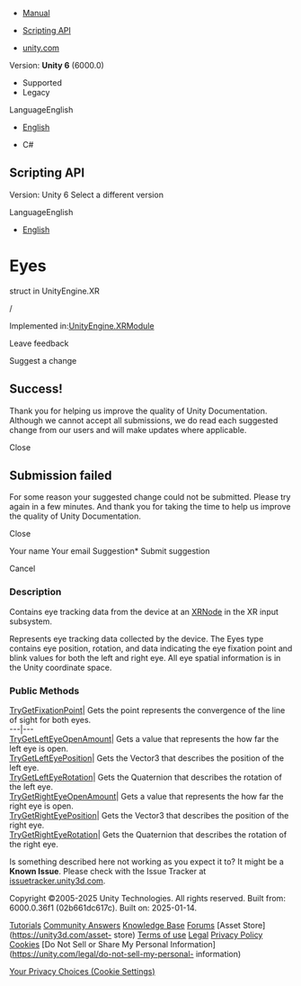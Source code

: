 [ ]()

  * [Manual](../Manual/index.html)
  * [Scripting API](../ScriptReference/index.html)

  * [unity.com](https://unity.com/)

Version: **Unity 6** (6000.0)

  * Supported
  * Legacy

LanguageEnglish

  * [English]()

  * C#

[ ](https://docs.unity3d.com)

## Scripting API

Version: Unity 6 Select a different version

LanguageEnglish

  * [English]()

# Eyes

struct in UnityEngine.XR

/

Implemented in:[UnityEngine.XRModule](UnityEngine.XRModule.html)

Leave feedback

Suggest a change

## Success!

Thank you for helping us improve the quality of Unity Documentation. Although
we cannot accept all submissions, we do read each suggested change from our
users and will make updates where applicable.

Close

## Submission failed

For some reason your suggested change could not be submitted. Please <a>try
again</a> in a few minutes. And thank you for taking the time to help us
improve the quality of Unity Documentation.

Close

Your name Your email Suggestion* Submit suggestion

Cancel

[ ]()

### Description

Contains eye tracking data from the device at an [XRNode](XR.XRNode.html) in
the XR input subsystem.

Represents eye tracking data collected by the device. The Eyes type contains
eye position, rotation, and data indicating the eye fixation point and blink
values for both the left and right eye. All eye spatial information is in the
Unity coordinate space.

### Public Methods

[TryGetFixationPoint](XR.Eyes.TryGetFixationPoint.html)| Gets the point
represents the convergence of the line of sight for both eyes.  
---|---  
[TryGetLeftEyeOpenAmount](XR.Eyes.TryGetLeftEyeOpenAmount.html)| Gets a value
that represents the how far the left eye is open.  
[TryGetLeftEyePosition](XR.Eyes.TryGetLeftEyePosition.html)| Gets the Vector3
that describes the position of the left eye.  
[TryGetLeftEyeRotation](XR.Eyes.TryGetLeftEyeRotation.html)| Gets the
Quaternion that describes the rotation of the left eye.  
[TryGetRightEyeOpenAmount](XR.Eyes.TryGetRightEyeOpenAmount.html)| Gets a
value that represents the how far the right eye is open.  
[TryGetRightEyePosition](XR.Eyes.TryGetRightEyePosition.html)| Gets the
Vector3 that describes the position of the right eye.  
[TryGetRightEyeRotation](XR.Eyes.TryGetRightEyeRotation.html)| Gets the
Quaternion that describes the rotation of the right eye.  
  
Is something described here not working as you expect it to? It might be a
**Known Issue**. Please check with the Issue Tracker at
[issuetracker.unity3d.com](https://issuetracker.unity3d.com).

Copyright ©2005-2025 Unity Technologies. All rights reserved. Built from:
6000.0.36f1 (02b661dc617c). Built on: 2025-01-14.

[Tutorials](https://unity3d.com/learn) [Community
Answers](https://answers.unity3d.com) [Knowledge
Base](https://support.unity3d.com/hc/en-us)
[Forums](https://forum.unity3d.com) [Asset Store](https://unity3d.com/asset-
store) [Terms of use](https://docs.unity3d.com/Manual/TermsOfUse.html)
[Legal](https://unity.com/legal) [Privacy
Policy](https://unity.com/legal/privacy-policy)
[Cookies](https://unity.com/legal/cookie-policy) [Do Not Sell or Share My
Personal Information](https://unity.com/legal/do-not-sell-my-personal-
information)

[Your Privacy Choices (Cookie Settings)](javascript:void\(0\);)

